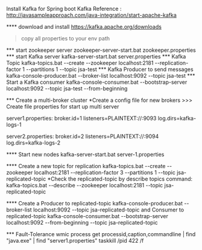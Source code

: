 ﻿Install Kafka for Spring boot Kafka
Reference : http://javasampleapproach.com/java-integration/start-apache-kafka

**** download and install 
https://kafka.apache.org/downloads
> copy all properties to your env path


*** start zookeeper server
zookeeper-server-start.bat zookeeper.properties
*** start Kafka server
kafka-server-start.bat server.properties
*** Kafka Topic
kafka-topics.bat --create --zookeeper localhost:2181 --replication-factor 1 --partitions 1 --topic jsa-test
*** Kafka Producer to send messages
kafka-console-producer.bat --broker-list localhost:9092 --topic jsa-test
*** Start a Kafka consumer
kafka-console-consumer.bat --bootstrap-server localhost:9092 --topic jsa-test --from-beginning


*** Create a multi-broker cluster
*Create a config file for new brokers >>> Create file properties for start up multi server

server1.properties:
    broker.id=1
    listeners=PLAINTEXT://:9093
    log.dirs=kafka-logs-1
 
server2.properties:
    broker.id=2
    listeners=PLAINTEXT://:9094
    log.dirs=kafka-logs-2


**** Start new nodes
kafka-server-start.bat server-1.properties

**** Create a new topic for replication
kafka-topics.bat --create --zookeeper localhost:2181 --replication-factor 3 --partitions 1 --topic jsa-replicated-topic
*Check the replicated-topic by describe topics command:
kafka-topics.bat --describe --zookeeper localhost:2181 --topic jsa-replicated-topic

**** Create a Producer to replicated-topic
kafka-console-producer.bat --broker-list localhost:9092 --topic jsa-replicated-topic
 and Consumer to replicated-topic
kafka-console-consumer.bat --bootstrap-server localhost:9092 --from-beginning --topic jsa-replicated-topic


*** Fault-Tolerance
wmic process get processid,caption,commandline | find "java.exe" | find "server1.properties"
taskkill /pid 422 /f

